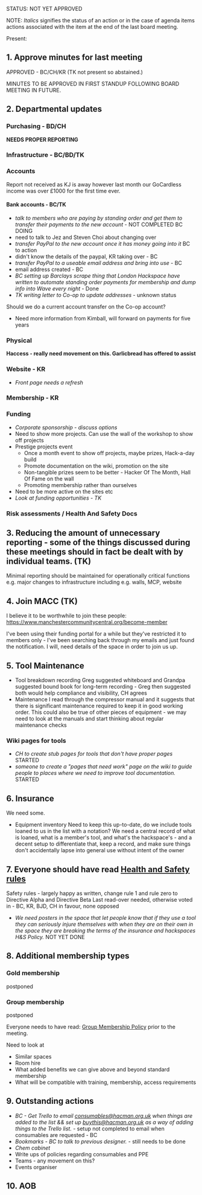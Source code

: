 STATUS: NOT YET APPROVED

NOTE: *Italics* signifies the status of an action or in the case of agenda items actions associated with the item at the end of the last board meeting.

Present:

## 1. Approve minutes for last meeting
APPROVED - BC/CH/KR (TK not present so abstained.)

MINUTES TO BE APPROVED IN FIRST STANDUP FOLLOWING BOARD MEETING IN FUTURE.

## 2. Departmental updates

### Purchasing - BD/CH

**NEEDS PROPER REPORTING**

### Infrastructure - BC/BD/TK

### Accounts

Report not received as KJ is away however last month our GoCardless income was over £1000 for the first time ever.

#### Bank accounts - BC/TK

- *talk to members who are paying by standing order and get them to transfer their payments to the new account* - NOT COMPLETED BC DOING
 - need to talk to Jez and Steven Choi about changing over
- *transfer PayPal to the new account once it has money going into it* BC to action
 - didn't know the details of the paypal, KR taking over - BC
- *transfer PayPal to a useable email address and bring into use* - BC
 - email address created - BC
- *BC setting up Barclays scrape thing that London Hackspace have written to automate standing order payments for membership and dump info into Wave every night* - Done
- *TK writing letter to Co-op to update addresses*  - unknown status

Should we do a current account transfer on the Co-op account?
- Need more information from Kimball, will forward on payments for five years

### Physical

**Haccess - really need movement on this. Garlicbread has offered to assist**

### Website - KR

- *Front page needs a refresh*

### Membership - KR

### Funding
- *Corporate sponsorship - discuss options*
 - Need to show more projects. Can use the wall of the workshop to show off projects
 - Prestige projects event
   - Once a month event to show off projects, maybe prizes, Hack-a-day build
   - Promote documentation on the wiki, promotion on the site
   - Non-tangible prizes seem to be better - Hacker Of The Month, Hall Of Fame on the wall
   - Promoting membership rather than ourselves
 - Need to be more active on the sites etc
- *Look at funding opportunities - TK*

### Risk assessments / Health And Safety Docs



## 3. Reducing the amount of unnecessary reporting - some of the things discussed during these meetings should in fact be dealt with by individual teams. (TK)

Minimal reporting should be maintained for operationally critical functions e.g. major changes to infrastructure including e.g. walls, MCP, website

## 4. Join MACC (TK)

I believe it to be worthwhile to join these people: https://www.manchestercommunitycentral.org/become-member

I've been using their funding portal for a while but they've restricted it to members only - I've been searching back through my emails and just found the notification. I will, need details of the space in order to join us up.

## 5. Tool Maintenance
- Tool breakdown recording
  Greg suggested whiteboard and Grandpa suggested bound book for long-term recording - Greg then suggested both would help compliance and visibility, CH agrees
- Maintenance
  I read through the compressor manual and it suggests that there is significant maintenance required to keep it in good working order. This could also be true of other pieces of equipment - we may need to look at the manuals and start thinking about regular maintenance checks

### Wiki pages for tools

  - *CH to create stub pages for tools that don't have proper pages* STARTED
  - *someone to create a "pages that need work" page on the wiki to guide people to places where we need to improve tool documentation.* STARTED

## 6. Insurance

We need some.

- Equipment inventory
  Need to keep this up-to-date, do we include tools loaned to us in the list with a notation?
  We need a central record of what is loaned, what is a member's tool, and what's the hackspace's - and a decent setup to differentiate that, keep a record, and make sure things don't accidentally lapse into general use without intent of the owner

## 7. Everyone should have read [Health and Safety rules](https://hackpad.com/Safety-in-the-Workspace-md61aaC2ugz)

Safety rules - largely happy as written, change rule 1 and rule zero to Directive Alpha and Directive Beta
Last read-over needed, otherwise voted in - BC, KR, BJD, CH in favour, none opposed

- *We need posters in the space that let people know that if they use a tool they can seriously injure themselves with when they are on their own in the space they are breaking the terms of the insurance and hackspaces H&S Policy.* NOT YET DONE

## 8. Additional membership types

### Gold membership
postponed

### Group membership
postponed

Everyone needs to have read: [Group Membership Policy](https://hackpad.com/Group-Membership-Policy-TbSg4MiOlI7) prior to the meeting.

Need to look at
- Similar spaces
- Room hire
- What added benefits we can give above and beyond standard membership
- What will be compatible with training, membership, access requirements

## 9. Outstanding actions

- *BC - Get Trello to email consumables@hacman.org.uk when things are added to the list && set up buythis@hacman.org.uk as a way of adding things to the Trello list.* - setup not completed to email when consumables are requested - BC
- *Bookmarks - BC to talk to previous designer.* - still needs to be done
- *Chem cabinet*
- Write ups of policies regarding consumables and PPE
- Teams - any movement on this?
- Events organiser

## 10. AOB
